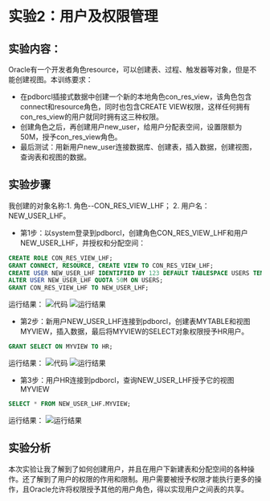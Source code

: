# 实验2：用户及权限管理

## 实验内容：
Oracle有一个开发者角色resource，可以创建表、过程、触发器等对象，但是不能创建视图。本训练要求：
- 在pdborcl插接式数据中创建一个新的本地角色con_res_view，该角色包含connect和resource角色，同时也包含CREATE VIEW权限，这样任何拥有con_res_view的用户就同时拥有这三种权限。
- 创建角色之后，再创建用户new_user，给用户分配表空间，设置限额为50M，授予con_res_view角色。
- 最后测试：用新用户new_user连接数据库、创建表，插入数据，创建视图，查询表和视图的数据。

## 实验步骤

我创建的对象名称:1. 角色--CON_RES_VIEW_LHF； 2. 用户名：NEW_USER_LHF。

- 第1步：以system登录到pdborcl，创建角色CON_RES_VIEW_LHF和用户NEW_USER_LHF，并授权和分配空间：

```sql
CREATE ROLE CON_RES_VIEW_LHF;
GRANT CONNECT, RESOURCE, CREATE VIEW TO CON_RES_VIEW_LHF;
CREATE USER NEW_USER_LHF IDENTIFIED BY 123 DEFAULT TABLESPACE USERS TEMPORARY TABLESPACE TEMP;
ALTER USER NEW_USER_LHF QUOTA 50M ON USERS;	
GRANT CON_RES_VIEW_LHF TO NEW_USER_LHF;	
```

运行结果：
![代码](https://github.com/lihongfei666/oracle/blob/master/test2/步骤1-代码.png )
![运行结果](https://github.com/lihongfei666/oracle/blob/master/test2/步骤1-运行结果.png )


- 第2步：新用户NEW_USER_LHF连接到pdborcl，创建表MYTABLE和视图MYVIEW，插入数据，最后将MYVIEW的SELECT对象权限授予HR用户。

```sql
GRANT SELECT ON MYVIEW TO HR;
```

运行结果：
![代码](https://github.com/lihongfei666/oracle/blob/master/test2/步骤2-代码.png )
![运行结果](https://github.com/lihongfei666/oracle/blob/master/test2/步骤2-运行结果.png )

 

- 第3步：用户HR连接到pdborcl，查询NEW_USER_LHF授予它的视图MYVIEW

```sql
SELECT * FROM NEW_USER_LHF.MYVIEW;
```

运行结果：
![运行结果](https://github.com/lihongfei666/oracle/blob/master/test2/步骤3-运行结果.png )


## 实验分析
本次实验让我了解到了如何创建用户，并且在用户下新建表和分配空间的各种操作。还了解到了用户的权限的作用和限制。用户需要被授予权限才能执行更多的操作，且Oracle允许将权限授予其他的用户角色，得以实现用户之间表的共享。
